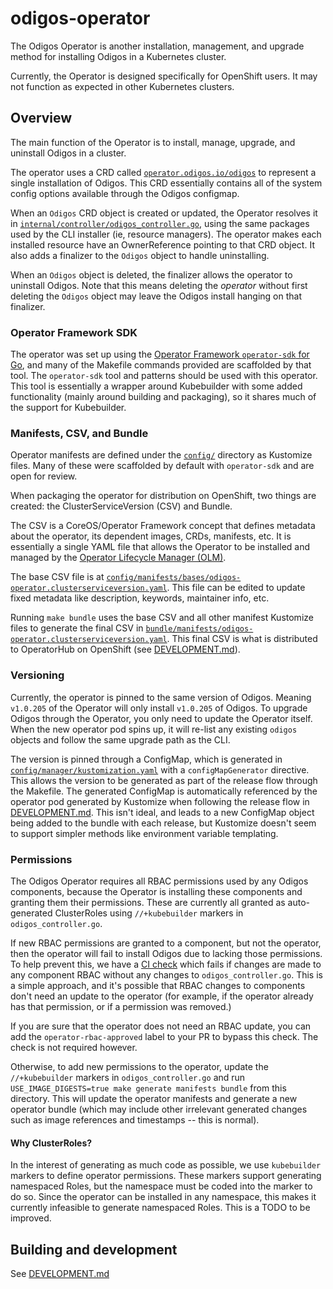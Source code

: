 # odigos-operator
The Odigos Operator is another installation, management, and upgrade method for installing Odigos in a Kubernetes cluster.

Currently, the Operator is designed specifically for OpenShift users. It may not function as expected in other Kubernetes clusters.

## Overview

The main function of the Operator is to install, manage, upgrade, and uninstall Odigos in a cluster.

The operator uses a CRD called [`operator.odigos.io/odigos`](api/v1alpha1/odigos_types.go) to represent a single installation of Odigos. 
This CRD essentially contains all of the system config options available through the Odigos configmap.

When an `Odigos` CRD object is created or updated, the Operator resolves it in [`internal/controller/odigos_controller.go`](internal/controller/odigos_controller.go),
using the same packages used by the CLI installer (ie, resource managers). The operator makes each installed resource have
an OwnerReference pointing to that CRD object. It also adds a finalizer to the `Odigos` object to handle uninstalling.

When an `Odigos` object is deleted, the finalizer allows the operator to uninstall Odigos. Note that this means deleting the _operator_
without first deleting the `Odigos` object may leave the Odigos install hanging on that finalizer.

### Operator Framework SDK

The operator was set up using the [Operator Framework `operator-sdk` for Go](https://sdk.operatorframework.io/), and many of the
Makefile commands provided are scaffolded by that tool. The `operator-sdk` tool and patterns should be used with this operator.
This tool is essentially a wrapper around Kubebuilder with some added functionality (mainly around building and packaging), so
it shares much of the support for Kubebuilder.

### Manifests, CSV, and Bundle

Operator manifests are defined under the [`config/`](config) directory as Kustomize files. Many of these were scaffolded by default
with `operator-sdk` and are open for review.

When packaging the operator for distribution on OpenShift, two things are created: the ClusterServiceVersion (CSV) and Bundle.

The CSV is a CoreOS/Operator Framework concept that defines metadata about the operator, its dependent images, CRDs, manifests, etc.
It is essentially a single YAML file that allows the Operator to be installed and managed by the [Operator Lifecycle Manager (OLM)](https://olm.operatorframework.io/).

The base CSV file is at [`config/manifests/bases/odigos-operator.clusterserviceversion.yaml`](config/manifests/bases/odigos-operator.clusterserviceversion.yaml).
This file can be edited to update fixed metadata like description, keywords, maintainer info, etc.

Running `make bundle` uses the base CSV and all other manifest Kustomize files to generate the final CSV in [`bundle/manifests/odigos-operator.clusterserviceversion.yaml`](bundle/manifests/odigos-operator.clusterserviceversion.yaml).
This final CSV is what is distributed to OperatorHub on OpenShift (see [DEVELOPMENT.md](DEVELOPMENT.md#publishing-the-release-to-openshift)).

### Versioning

Currently, the operator is pinned to the same version of Odigos. Meaning `v1.0.205` of the Operator will only install `v1.0.205` of Odigos.
To upgrade Odigos through the Operator, you only need to update the Operator itself. When the new operator pod spins up, it will re-list any existing
`odigos` objects and follow the same upgrade path as the CLI.

The version is pinned through a ConfigMap, which is generated in [`config/manager/kustomization.yaml`](config/manager/kustomization.yaml) with a `configMapGenerator`
directive. This allows the version to be generated as part of the release flow through the Makefile. The generated ConfigMap is automatically
referenced by the operator pod generated by Kustomize when following the release flow in [DEVELOPMENT.md](DEVELOPMENT.md#preparing-a-new-release).
This isn't ideal, and leads to a new ConfigMap object being added to the bundle with each release, but Kustomize doesn't seem to support
simpler methods like environment variable templating.

### Permissions

The Odigos Operator requires all RBAC permissions used by any Odigos components, because the Operator is installing these components
and granting them their permissions. These are currently all granted as auto-generated ClusterRoles using `//+kubebuilder` markers
in `odigos_controller.go`.

If new RBAC permissions are granted to a component, but not the operator, then the operator will fail to install Odigos due to lacking
those permissions. To help prevent this, we have a [CI check](../.github/workflows/check-operator-rbac.yml) which fails if changes are made to
any component RBAC without any changes to `odigos_controller.go`. This is a simple approach, and it's possible that RBAC changes to
components don't need an update to the operator (for example, if the operator already has that permission, or if a permission was removed.)

If you are sure that the operator does not need an RBAC update, you can add the `operator-rbac-approved` label to your PR to bypass this check.
The check is not required however.

Otherwise, to add new permissions to the operator, update the `//+kubebuilder` markers in `odigos_controller.go` and run `USE_IMAGE_DIGESTS=true make generate manifests bundle`
from this directory. This will update the operator manifests and generate a new operator bundle (which may include other irrelevant generated changes such
as image references and timestamps -- this is normal).

#### Why ClusterRoles?

In the interest of generating as much code as possible, we use `kubebuilder` markers to define operator permissions. These markers support
generating namespaced Roles, but the namespace must be coded into the marker to do so. Since the operator can be installed in any namespace,
this makes it currently infeasible to generate namespaced Roles. This is a TODO to be improved.

## Building and development

See [DEVELOPMENT.md](DEVELOPMENT.md)

